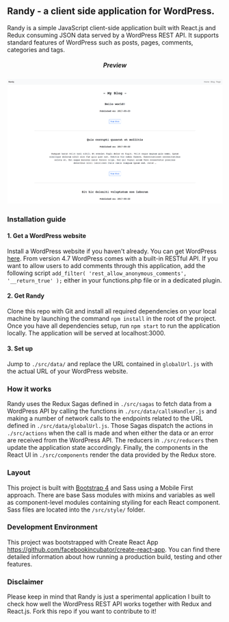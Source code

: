 <h2>Randy - a client side application for WordPress.</h2>
<p>Randy is a simple JavaScript client-side application built with React.js and Redux consuming JSON data served by a WordPress REST API. It supports standard features of WordPress such as posts, pages, comments, categories and tags.</p>
<h5 align="center">Preview</h5>
<p align="center">
 <img src="https://github.com/RaymondMik/Randy_React4WordPress/blob/Randy/src/assets/images/screenshot.png" width="600" title="Preview of Randy">
</p>

<h3>Installation guide</h3>
<h4>1. Get a WordPress website</h4>
Install a WordPress website if you haven't already. You can get WordPress <a href="https://wordpress.org/" target="blank">here</a>. From version 4.7 WordPress comes with a built-in RESTful API.
If you want to allow users to add comments through this application, add the following script <code>add_filter( 'rest_allow_anonymous_comments', '__return_true' );</code> either in your functions.php file or in a dedicated plugin.

<h4>2. Get Randy</h4>
Clone this repo with Git and install all required dependencies on your local machine by launching the command <code>npm install</code> in the root of the project. Once you have all dependencies setup, run <code>npm start</code> to run the application locally. The application will be served at localhost:3000.

<h4>3. Set up</h4>
Jump to <code>./src/data/</code> and replace the URL contained in <code>globalUrl.js</code> with the actual URL of your WordPress website.

<h3>How it works</h3>
Randy uses the Redux Sagas defined in <code>./src/sagas</code> to fetch data from a WordPress API by calling the functions in <code>./src/data/callsHandler.js</code> and making a number of network calls to the endpoints related to the URL defined in <code>./src/data/globalUrl.js</code>. Those Sagas dispatch the actions in <code>./src/actions</code> when the call is made and when either the data or an error are received from the WordPress API. The reducers in <code>./src/reducers</code> then update the application state accordingly. Finally, the components in the React UI in <code>./src/components</code> render the data provided by the Redux store.

<h3>Layout</h3>
This project is built with <a href="https://v4-alpha.getbootstrap.com/" target="blank">Bootstrap 4</a> and Sass using a Mobile First approach. There are base Sass modules with mixins and variables as well as component-level modules containing styiling for each React component. Sass files are located into the <code>/src/style/</code> folder.

<h3>Development Environment</h3>
This project was bootstrapped with Create React App <a href="https://github.com/facebookincubator/create-react-app"target="blank">https://github.com/facebookincubator/create-react-app</a>. You can find there detailed information about how running a production build, testing and other features.

<h3>Disclaimer</h3>
Please keep in mind that Randy is just a sperimental application I built to check how well the WordPress REST API works together with Redux and React.js. Fork this repo if you want to contribute to it!
